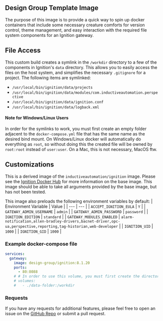 

## Design Group Template Image

The purpose of this image is to provide a quick way to spin up docker containers that include some necessary creature comforts for version control, theme management, and easy interaction with the required file system components for an Ignition gateway.

## File Access
This custom build creates a symlink in the `/workdir` directory to a few of the components in Ignition's `data` directory. This allows you to easily access the files on the host system, and simplifies the necessary `.gitignore` for a project. The following items are symlinked:
- `/usr/local/bin/ignition/data/projects`
- `/usr/local/bin/ignition/data/modules/com.inductiveautomation.perspective`
- `/usr/local/bin/ignition/data/ignition.conf`
- `/usr/local/bin/ignition/data/logback.xml`

#### Note for Windows/Linux Users
In order for the symlinks to work, you must first create an empty folder adjacent to the `docker-compose.yml` file that has the same name as the desired bind mount. On Windows/Linux docker will automatically do everything as `root`, so without doing this the created file will be owned by `root:root` instead of `user:user`. On a Mac, this is not necessary, MacOS ftw.

## Customizations
This is a derived image of the `inductiveautomation/ignition` image. Please see the [Ignition Docker Hub](https://hub.docker.com/r/inductiveautomation/ignition) for more information on the base image. This image should be able to take all arguments provided by the base image, but has not been tested.

This image also preloads the following environment variables by default:
| Environment Variable | Value |
| --- | --- |
| `ACCEPT_IGNITION_EULA` | `Y` |
| `GATEWAY_ADMIN_USERNAME` | `admin` |
| `GATEWAY_ADMIN_PASSWORD` | `password` |
| `IGNITION_EDITION` | `standard` |
| `GATEWAY_MODULES_ENABLED` | `alarm-notification,allen-bradley-drivers,bacnet-driver,opc-ua,perspective,reporting,tag-historian,web-developer` |
| `IGNITION_UID` | `1000` |
| `IGNITION_GID` | `1000` |


### Example docker-compose file
```yaml
services:
  gateway:
    image: design-group/ignition:8.1.20
    ports:
      - 80:8088
    # # In order to use this volume, you must first create the directory `data-folder` next to the docker-compose.yml file
    # volumes:
    #   - ./data-folder:/workdir
```

### Requests
If you have any requests for additional features, please feel free to open an issue on the [GitHub Repo](https://github.com/design-group/ignition-docker) or submit a pull request.